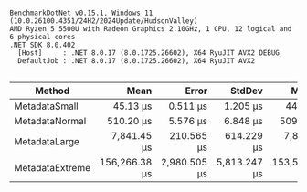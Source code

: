 ```

BenchmarkDotNet v0.15.1, Windows 11 (10.0.26100.4351/24H2/2024Update/HudsonValley)
AMD Ryzen 5 5500U with Radeon Graphics 2.10GHz, 1 CPU, 12 logical and 6 physical cores
.NET SDK 8.0.402
  [Host]     : .NET 8.0.17 (8.0.1725.26602), X64 RyuJIT AVX2 DEBUG
  DefaultJob : .NET 8.0.17 (8.0.1725.26602), X64 RyuJIT AVX2


```
| Method          | Mean          | Error        | StdDev       | Median        |
|---------------- |--------------:|-------------:|-------------:|--------------:|
| MetadataSmall   |      45.13 μs |     0.511 μs |     1.205 μs |      44.95 μs |
| MetadataNormal  |     510.20 μs |     5.576 μs |     6.848 μs |     509.19 μs |
| MetadataLarge   |   7,841.45 μs |   210.565 μs |   614.229 μs |   7,853.14 μs |
| MetadataExtreme | 156,266.38 μs | 2,980.505 μs | 5,813.247 μs | 153,500.25 μs |

